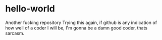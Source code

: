 # hello-world
Another fucking repository
Trying this again, if github is any indication of how well of a coder I will be, 
I'm gonna be a damn good coder, thats sarcasm.
